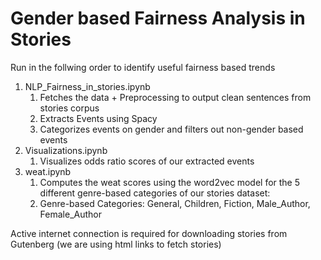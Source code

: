 # Gender based Fairness Analysis in Stories


Run in the follwing order to identify useful fairness based trends
1. NLP_Fairness_in_stories.ipynb
    1. Fetches the data + Preprocessing to output clean sentences from stories corpus
    2. Extracts Events using Spacy
    3. Categorizes events on gender and filters out non-gender based events
2. Visualizations.ipynb
    1. Visualizes odds ratio scores of our extracted events
4. weat.ipynb
    1. Computes the weat scores using the word2vec model for the 5 different genre-based categories of our stories dataset:
    2. Genre-based Categories: General, Children, Fiction, Male_Author, Female_Author


Active internet connection is required for downloading stories from Gutenberg (we are using html links to fetch stories)


